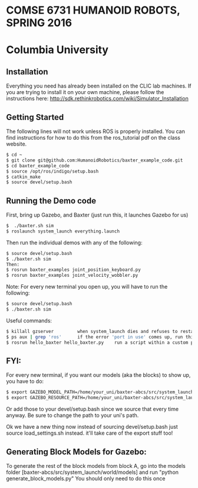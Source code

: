 # COMSE 6731 HUMANOID ROBOTS, SPRING 2016
# Columbia University


## Installation
Everything you need has already been installed on the CLIC lab machines.  If you are trying to install it on your own machine, please follow the instructions here:
http://sdk.rethinkrobotics.com/wiki/Simulator_Installation

## Getting Started

The following lines will not work unless ROS is properly installed.  You can find instructions for how to do this from the ros_tutorial pdf on the class website.

```bash
$ cd ~
$ git clone git@github.com:HumanoidRobotics/baxter_example_code.git
$ cd baxter_example_code
$ source /opt/ros/indigo/setup.bash
$ catkin_make
$ source devel/setup.bash
```

## Running the Demo code
First, bring up Gazebo, and Baxter
(just run this, it launches Gazebo for us)
```bash
$  ./baxter.sh sim
$ roslaunch system_launch everything.launch
```

Then run the individual demos with any of the following:
```bash
$ source devel/setup.bash
$ ./baxter.sh sim
Then:
$ rosrun baxter_examples joint_position_keyboard.py
$ rosrun baxter_examples joint_velocity_wobbler.py
```

Note: For every new terminal you open up, you will have to run the following:
```bash
$ source devel/setup.bash
$ ./baxter.sh sim
```

Useful commands: 
```bash
$ killall gzserver         when system_launch dies and refuses to restart
$ ps aux | grep 'ros'      if the error 'port in use' comes up, run this to make sure no leftover ros processes, if there are any 'kill_all_ros.sh' should solve the problem
$ rosrun hello_baxter hello_baxter.py    run a script within a custom package 
```

## FYI:
For every new terminal, if you want our models (aka the blocks) to show up, you have to do:
```bash
$ export GAZEBO_MODEL_PATH=/home/your_uni/baxter-abcs/src/system_launch/world/models
$ export GAZEBO_RESOURCE_PATH=/home/your_uni/baxter-abcs/src/system_launch/world/models
```
Or add those to your devel/setup.bash since we source that every time anyway. Be sure to change the path to your uni's path.

Ok we have a new thing now instead of sourcing devel/setup.bash just source load_settings.sh instead. it'll take care of the export stuff too!

## Generating Block Models for Gazebo:
To generate the rest of the block models from block A, go into the models folder [baxter-abcs/src/system_launch/world/models] and run "python generate_block_models.py" You should only need to do this once

